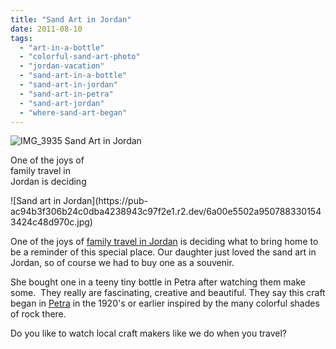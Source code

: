```yaml
---
title: "Sand Art in Jordan"
date: 2011-08-10
tags: 
  - "art-in-a-bottle"
  - "colorful-sand-art-photo"
  - "jordan-vacation"
  - "sand-art-in-a-bottle"
  - "sand-art-in-jordan"
  - "sand-art-in-petra"
  - "sand-art-jordan"
  - "where-sand-art-began"
---
```


![IMG_3935](https://pub-ac94b3f306b24c0dba4238943c97f2e1.r2.dev/6a00e5502a95078833014e8a44b1a7970d.jpg) Sand Art in Jordan

One of the joys of  
family travel in  
Jordan is deciding

<!--more--> ![Sand art in Jordan](https://pub-ac94b3f306b24c0dba4238943c97f2e1.r2.dev/6a00e5502a9507883301543424c48d970c.jpg)  
  
  
One of the joys of [family travel in Jordan](https://pub-ac94b3f306b24c0dba4238943c97f2e1.r2.dev/2011/05/jordan-family-travel-is-it-safe.html "family travel in Jordan") is deciding what to bring home to be a reminder of this special place. Our daughter just loved the sand art in Jordan, so of course we had to buy one as a souvenir.  
  
She bought one in a teeny tiny bottle in Petra after watching them make some.  They really are fascinating, creative and beautiful. They say this craft began in [Petra](https://pub-ac94b3f306b24c0dba4238943c97f2e1.r2.dev/2011/06/family-vacation-petra-wow-.html "Petra vacation") in the 1920's or earlier inspired by the many colorful shades of rock there.  
  
  
Do you like to watch local craft makers like we do when you travel?
